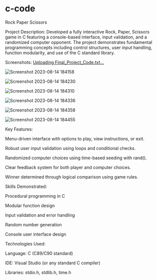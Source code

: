 # c-code
Rock Paper Scissors

Project Description:
Developed a fully interactive Rock, Paper, Scissors game in C featuring a console-based interface, input validation, and a randomized computer opponent. The project demonstrates fundamental programming concepts including control structures, user input handling, function modularity, and use of the C standard library.

Screenshots:
[Uploading Final_Project_Code.txt…]()

![Screenshot 2023-08-14 184158](https://github.com/user-attachments/assets/7326ea24-1002-4365-a4ae-10529678b787)

![Screenshot 2023-08-14 184230](https://github.com/user-attachments/assets/db6e23d8-e592-4f78-a677-7a7901d83a19)

![Screenshot 2023-08-14 184310](https://github.com/user-attachments/assets/9c7537d2-e9f1-412a-9f19-7b9b0774acaf)

![Screenshot 2023-08-14 184336](https://github.com/user-attachments/assets/b4bb311a-c8fc-46d0-8f15-6d4c16332afc)

![Screenshot 2023-08-14 184358](https://github.com/user-attachments/assets/fa6030ab-421c-43aa-b79d-fe5dddeb825b)

![Screenshot 2023-08-14 184455](https://github.com/user-attachments/assets/521bd05a-4258-4d08-9297-c06ee99913f6)


Key Features:

Menu-driven interface with options to play, view instructions, or exit.

Robust user input validation using loops and conditional checks.

Randomized computer choices using time-based seeding with rand().

Clear feedback system for both player and computer choices.

Winner determined through logical comparison using game rules.

Skills Demonstrated:

Procedural programming in C

Modular function design

Input validation and error handling

Random number generation

Console user interface design

Technologies Used:

Language: C (C89/C90 standard)

IDE: Visual Studio (or any standard C compiler)

Libraries: stdio.h, stdlib.h, time.h
